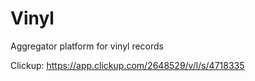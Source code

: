 # Vinyl
Aggregator platform for vinyl records

Clickup: https://app.clickup.com/2648529/v/l/s/4718335
